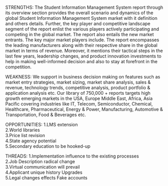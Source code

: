 STRENGTHS:
The Student Information Management System report through its overview section provides the overall scenario and dynamics of the global Student Information Management System market with it definition and others details. Further, the key player and competitive landscape segment of the report enlist the various players actively participating and competing in the global market. The report also entails the new market entrants. The key major market players include. The report encompasses the leading manufacturers along with their respective share in the global market in terms of revenue. Moreover, it mentions their tactical steps in the last few years, leadership changes, and product innovation investments to help in making well-informed decision and also to stay at forefront in the competition.





WEAKNESS:
We support in business decision making on features such as market entry strategies, market sizing, market share analysis, sales & revenue, technology trends, competitive analysis, product portfolio & application analysis etc. Our library of 750,000 + reports targets high growth emerging markets in the USA, Europe Middle East, Africa, Asia Pacific covering industries like IT, Telecom, Semiconductor, Chemical, Healthcare, Pharmaceutical, Energy & Power, Manufacturing, Automotive & Transportation, Food & Beverages etc.




OPPORTUNITIES:
1.LMS extension  
2.World libraries  
3.Price list revision  
4.State agency potential  
5.Secondary education to be hooked-up 




THREADS:
1.Implementation influence to the existing processes  
2.Job Description radical change  
3.Virtual communication will prevail  
4.Applicant unique history  Upgrades  
5.Legal changes effects  Fake accounts 
